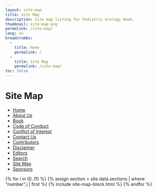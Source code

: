 ```yaml
---
layout: site-map
title: Site Map
description: Site map listing for Pediatric Urology Book.
thumbnail: site-map.png
permalink: /site-map/
lang: en
breadcrumbs:
  -
    title: Home
    permalink: /
  -
    title: Site Map
    permalink: /site-map/
toc: false
---
```


# Site Map

<div class="site-map" markdown="1">
  
- [Home](/)
- [About Us](/about-us/)
- [Book](/book/)
- [Code of Conduct](/code-of-conduct/)
- [Conflict of Interest](/conflict-of-interest/)
- [Contact Us](/contact-us/)
- [Contributors](/contributors/)
- [Disclaimer](/disclaimer/)
- [Editors](/editors/)
- [Search](/search/)
- [Site Map](/site-map/)
- [Sponsors](/sponsors/)

</div>
<div class="site-map" markdown="1">
  
{% for i in (0..11) %}
  {% assign section = site.data.sections | where: "number",i | first %}
  {% include site-map-block.html %}
{% endfor %}

</div>